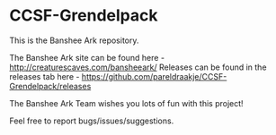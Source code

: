# CCSF-Grendelpack

This is the Banshee Ark repository.

The Banshee Ark site can be found here - http://creaturescaves.com/bansheeark/
Releases can be found in the releases tab here - https://github.com/pareldraakje/CCSF-Grendelpack/releases

The Banshee Ark Team wishes you lots of fun with this project!

Feel free to report bugs/issues/suggestions.
